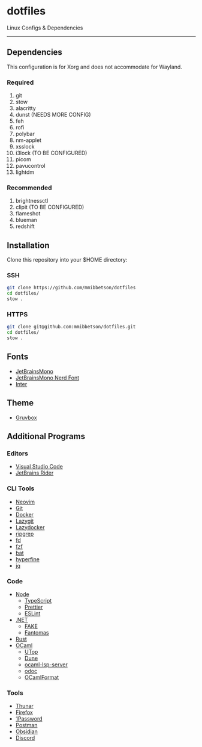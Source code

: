 # dotfiles

Linux Configs & Dependencies

---

## Dependencies

This configuration is for Xorg and does not accommodate for Wayland.

### Required

1. git
2. stow
3. alacritty
4. dunst (NEEDS MORE CONFIG)
5. feh
6. rofi
7. polybar
8. nm-applet
9. xsslock
10. i3lock (TO BE CONFIGURED)
11. picom
12. pavucontrol
13. lightdm

### Recommended

1. brightnessctl
2. clipit (TO BE CONFIGURED)
3. flameshot
4. blueman
5. redshift

## Installation

Clone this repository into your $HOME directory:

### SSH

```sh
git clone https://github.com/mmibbetson/dotfiles
cd dotfiles/
stow .
```

### HTTPS

```sh
git clone git@github.com:mmibbetson/dotfiles.git
cd dotfiles/
stow .
```

## Fonts

- [JetBrainsMono](https://www.jetbrains.com/lp/mono/) 
- [JetBrainsMono Nerd Font](https://www.nerdfonts.com/font-downloads)
- [Inter](https://rsms.me/inter/)

## Theme

- [Gruvbox](https://github.com/morhetz/gruvbox)

## Additional Programs

### Editors

- [Visual Studio Code](https://code.visualstudio.com/)
- [JetBrains Rider](https://www.jetbrains.com/rider/)

### CLI Tools

- [Neovim](https://neovim.io/)
- [Git](https://git-scm.com/)
- [Docker](https://www.docker.com/)
- [Lazygit](https://github.com/jesseduffield/lazygit)
- [Lazydocker]()
- [ripgrep](https://github.com/BurntSushi/ripgrep)
- [fd](https://github.com/sharkdp/fd)
- [fzf](https://github.com/junegunn/fzf)
- [bat](https://github.com/sharkdp/bat)
- [hyperfine](https://github.com/sharkdp/hyperfine)
- [jq](https://jqlang.github.io/jq/)

### Code

- [Node](https://nodejs.org/en/download)
  - [TypeScript](https://www.typescriptlang.org/download/)
  - [Prettier](https://prettier.io/docs/en/install)
  - [ESLint](https://eslint.org/)
- [.NET](https://dotnet.microsoft.com/en-us/download)
  - [FAKE]()
  - [Fantomas]()
- [Rust](https://rustup.rs)
- [OCaml](https://ocaml.org/docs/installing-ocaml)
  - [UTop](https://github.com/ocaml-community/utop)
  - [Dune](https://dune.build/)
  - [ocaml-lsp-server](https://github.com/ocaml/ocaml-lsp)
  - [odoc](https://github.com/ocaml/odoc)
  - [OCamlFormat](https://opam.ocaml.org/packages/ocamlformat/)

### Tools

- [Thunar]()
- [Firefox](https://www.mozilla.org/en-US/firefox/new/)
- [1Password](https://1password.com/)
- [Postman](https://www.postman.com/downloads/)
- [Obsidian](https://obsidian.md/)
- [Discord](https://discord.com/)

